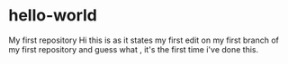 # hello-world
My first repository
Hi this is as it states my first edit on my first branch of my first repository
and guess what , it's the first time i've done this.
